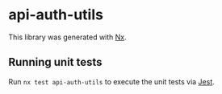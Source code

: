 # api-auth-utils

This library was generated with [Nx](https://nx.dev).

## Running unit tests

Run `nx test api-auth-utils` to execute the unit tests via [Jest](https://jestjs.io).
